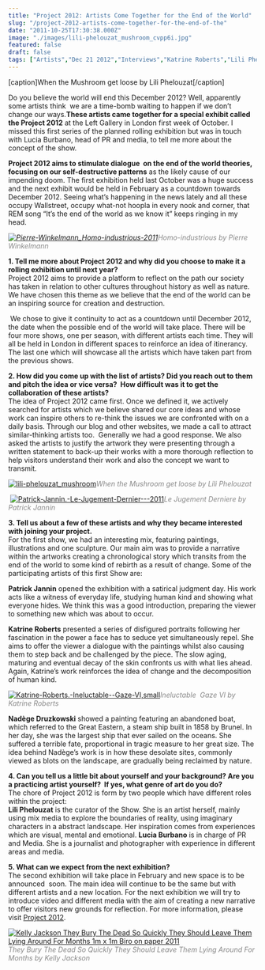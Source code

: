 ```yaml
---
title: "Project 2012: Artists Come Together for the End of the World"
slug: "/project-2012-artists-come-together-for-the-end-of-the"
date: "2011-10-25T17:30:38.000Z"
image: "./images/lili-phelouzat_mushroom_cvpp6i.jpg"
featured: false
draft: false
tags: ["Artists","Dec 21 2012","Interviews","Katrine Roberts","Lili Phelouzat","Lucia Burbano","Nadège Druzkowski","Patrick Jannin","Pierre Winkelmann","Project 2012","Projects"]
---
```


[caption]When the Mushroom get loose by Lili Phelouzat[/caption]

Do you believe the world will end this December 2012? Well, apparently some artists think  we are a time-bomb waiting to happen if we don’t change our ways.****These artists came together for a special exhibit called the Project 2012**** at the Left Gallery in London first week of October. I missed this first series of the planned rolling exhibition but was in touch with Lucia Burbano, head of PR and media, to tell me more about the concept of the show.

**Project 2012 aims to stimulate dialogue  on the end of the world theories, focusing on our self-destructive patterns** as the likely cause of our impending doom. The first exhibition held last October was a huge success and the next exhibit would be held in February as a countdown towards December 2012. Seeing what’s happening in the news lately and all these occupy Wallstreet, occupy what-not hoopla in every nook and corner, that REM song “It’s the end of the world as we know it” keeps ringing in my head.

<span style="color: #888888;">*[![](./images/Pierre-Winkelmann_Homo-industrious-2011_gydhqh.jpg "Pierre-Winkelmann_Homo-industrious-2011")](./images/Pierre-Winkelmann_Homo-industrious-2011_gydhqh.jpg)Homo-industrious by Pierre Winkelmann*</span>

**1. Tell me more about Project 2012 and why did you choose to make it a rolling exhibition until next year?**  
Project 2012 aims to provide a platform to reflect on the path our society has taken in relation to other cultures throughout history as well as nature. We have chosen this theme as we believe that the end of the world can be an inspiring source for creation and destruction.

 We chose to give it continuity to act as a countdown until December 2012, the date when the possible end of the world will take place. There will be four more shows, one per season, with different artists each time. They will all be held in London in different spaces to reinforce an idea of itinerancy. The last one which will showcase all the artists which have taken part from the previous shows.

**2. How did you come up with the list of artists? Did you reach out to them and pitch the idea or vice versa?  How difficult was it to get the collaboration of these artists?**  
The idea of Project 2012 came first. Once we defined it, we actively searched for artists which we believe shared our core ideas and whose work can inspire others to re-think the issues we are confronted with on a daily basis. Through our blog and other websites, we made a call to attract similar-thinking artists too.  Generally we had a good response. We also asked the artists to justify the artwork they were presenting through a written statement to back-up their works with a more thorough reflection to help visitors understand their work and also the concept we want to transmit.

[![](./images/lili-phelouzat_mushroom_cvpp6i.jpg "lili-phelouzat_mushroom")](./images/lili-phelouzat_mushroom_cvpp6i.jpg)<span style="color: #888888;">*When the Mushroom get loose by Lili Phelouzat*</span>

 [![](./images/Patrick-Jannin.-Le-Jugement-Dernier-2011_small_wy52yu.jpg "Patrick-Jannin.-Le-Jugement-Dernier---2011")](./images/Patrick-Jannin.-Le-Jugement-Dernier-2011_small_wy52yu.jpg)*<span style="color: #888888;">Le Jugement Derniere by Patrick Jannin</span>*

**3. Tell us about a few of these artists and why they became interested with joining your project.**  
For the first show, we had an interesting mix, featuring paintings, illustrations and one sculpture. Our main aim was to provide a narrative within the artworks creating a chronological story which transits from the end of the world to some kind of rebirth as a result of change. Some of the participating artists of this first Show are:

**Patrick Jannin** opened the exhibition with a satirical judgment day. His work acts like a witness of everyday life, studying human kind and showing what everyone hides. We think this was a good introduction, preparing the viewer to something new which was about to occur.

**Katrine Roberts** presented a series of disfigured portraits following her fascination in the power a face has to seduce yet simultaneously repel. She aims to offer the viewer a dialogue with the paintings whilst also causing them to step back and be challenged by the piece. The slow aging, maturing and eventual decay of the skin confronts us with what lies ahead. Again, Katrine’s work reinforces the idea of change and the decomposition of human kind.

[![](./images/Katrine-Roberts.-Ineluctable-Gaze-VIsmall_gko6qs.jpg "Katrine-Roberts.-Ineluctable--Gaze-VI,small")](./images/Katrine-Roberts.-Ineluctable-Gaze-VIsmall_gko6qs.jpg)<span style="color: #888888;">*Ineluctable  Gaze VI by Katrine Roberts*</span>

**Nadège Druzkowski** showed a painting featuring an abandoned boat, which referred to the Great Eastern, a steam ship built in 1858 by Brunel. In her day, she was the largest ship that ever sailed on the oceans. She suffered a terrible fate, proportional in tragic measure to her great size. The idea behind Nadège’s work is in how these desolate sites, commonly viewed as blots on the landscape, are gradually being reclaimed by nature.

**4. Can you tell us a little bit about yourself and your background? Are you a practicing artist yourself?  If yes, what genre of art do you do?**  
The chore of Project 2012 is form by two people which have different roles within the project:  
**Lili Phelouzat** is the curator of the Show. She is an artist herself, mainly using mix media to explore the boundaries of reality, using imaginary characters in a abstract landscape. Her inspiration comes from experiences which are visual, mental and emotional. **Lucia Burbano** is in charge of PR and Media. She is a journalist and photographer with experience in different areas and media.

**5. What can we expect from the next exhibition?**  
The second exhibition will take place in February and new space is to be announced  soon. The main idea will continue to be the same but with different artists and a new location. For the next exhibition we will try to introduce video and different media with the aim of creating a new narrative to offer visitors new grounds for reflection. For more information, please visit [Project 2012](http://project2012exhibition.blogspot.com/ "Project 2012").

[![](./images/Kelly-Jackson-They-Bury-The-Dead-So-Quickly-They-Should-Leave-Them-Lying-Around-For-Months-1m-x-1m-Biro-on-paper-2011_x6ryxs.jpg "Kelly Jackson They Bury The Dead So Quickly They Should Leave Them Lying Around For Months 1m x 1m Biro on paper 2011")](./images/Kelly-Jackson-They-Bury-The-Dead-So-Quickly-They-Should-Leave-Them-Lying-Around-For-Months-1m-x-1m-Biro-on-paper-2011_x6ryxs.jpg)*<span style="color: #888888;">They Bury The Dead So Quickly They Should Leave Them Lying Around For Months by Kelly Jackson</span>*




